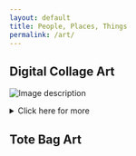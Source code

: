 ```yaml
---
layout: default
title: People, Places, Things
permalink: /art/
---
```

## Digital Collage Art
![Image description](/images/img1.jpg)
<details>
  <summary>Click here for more</summary>
![Image description](/images/img1.jpg)
![Image description](/images/img3.jpg)
![Image description](/images/img4.jpg)
![Image description](/images/img5.jpg)
</details>


## Tote Bag Art
